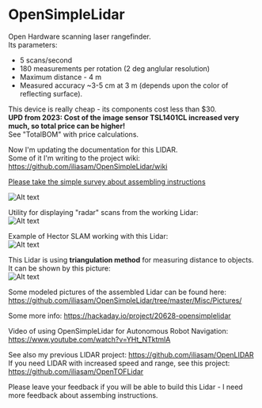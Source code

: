 # OpenSimpleLidar
Open Hardware scanning laser rangefinder.  
Its parameters:  
* 5 scans/second
* 180 measurements per rotation (2 deg anglular resolution)
* Maximum distance - 4 m
* Measured accuracy ~3-5 cm at 3 m (depends upon the color of reflecting surface).

This device is really cheap - its components cost less than $30.  
**UPD from 2023: Cost of the image sensor TSL1401CL increased very much, so total price can be higher!**  
See "TotalBOM" with price calculations.  
  
Now I'm updating the documentation for this LIDAR.  
Some of it I'm writing to the project wiki: https://github.com/iliasam/OpenSimpleLidar/wiki  

[Please take the simple survey about assembling instructions](https://docs.google.com/forms/d/127PN3ydydF8poReQAPeC-vXDqIst-CIAj8u08tnh1lM)  
  
![Alt text](Misc/Photo_of_LIDAR1.jpg?raw=true "Image")
  
Utility for displaying "radar" scans from the working Lidar:  
![Alt text](/PC_utility/LidarScanningTest/scanning_screenshot.png?raw=true "Image")  

Example of Hector SLAM working with this Lidar:  
![Alt text](Misc/hector_slam_map_test1.png?raw=true "Image")

This Lidar is using **triangulation method** for measuring distance to objects. It can be shown by this picture:  
![Alt text](Misc/optics1.png?raw=true "Image")

Some modeled pictures of the assembled Lidar can be found here: https://github.com/iliasam/OpenSimpleLidar/tree/master/Misc/Pictures/  

Some more info: https://hackaday.io/project/20628-opensimplelidar  

Video of using OpenSimpleLidar for Autonomous Robot Navigation:  
https://www.youtube.com/watch?v=YHt_NTktmlA

See also my previous LIDAR project: https://github.com/iliasam/OpenLIDAR  
If you need LIDAR with increased speed and range, see this project: https://github.com/iliasam/OpenTOFLidar  

Please leave your feedback if you will be able to build this Lidar - I need more feedback about assembing instructions.
